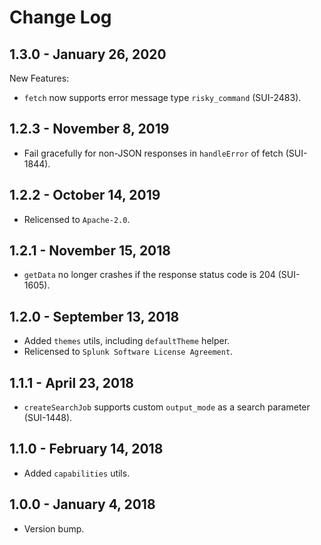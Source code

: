 Change Log
============

1.3.0 - January 26, 2020
----------
New Features:
* `fetch` now supports error message type `risky_command` (SUI-2483).

1.2.3 - November 8, 2019
----------
* Fail gracefully for non-JSON responses in `handleError` of fetch (SUI-1844).

1.2.2 - October 14, 2019
----------
* Relicensed to `Apache-2.0`.

1.2.1 - November 15, 2018
----------
* `getData` no longer crashes if the response status code is 204 (SUI-1605).

1.2.0 - September 13, 2018
----------
* Added `themes` utils, including `defaultTheme` helper.
* Relicensed to `Splunk Software License Agreement`.

1.1.1 - April 23, 2018
----------
* `createSearchJob` supports custom `output_mode` as a search parameter (SUI-1448).

1.1.0 - February 14, 2018
----------
* Added `capabilities` utils.

1.0.0 - January 4, 2018
----------
* Version bump.
